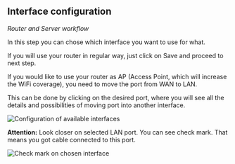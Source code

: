 ## Interface configuration

_Router and Server workflow_

In this step you can chose which interface you want to use for what.

If you will use your router in regular way, just click on Save and proceed to next step.

If you would like to use your router as AP (Access Point, which will increase the WiFi coverage), you need to move the port from WAN to LAN.

This can be done by clicking on the desired port, where you will see all the details and possibilities of moving port into another interface.

![Configuration of available interfaces](foris-guide/inter1.png)


**Attention:**
Look closer on selected LAN port. You can see check mark. That means you got cable connected to this port.

![Check mark on chosen interface](foris-guide/inter2.png)
